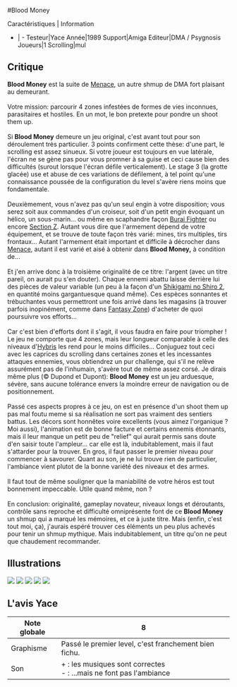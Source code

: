 #Blood Money

Caractéristiques | Information
- | -
Testeur|Yace
Année|1989
Support|Amiga
Editeur|DMA / Psygnosis
Joueurs|1
Scrolling|mul

## Critique
<b>Blood Money</b> est la suite de <a href="index.php?page=fiche&id=823">Menace</a>, un autre shmup de DMA fort plaisant au demeurant.<br/><br/>Votre mission: parcourir 4 zones infestées de formes de vies inconnues, parasitaires et hostiles. En un mot, le bon pretexte pour pondre un shoot them up.<br/><br/>Si <b>Blood Money</b> demeure un jeu original, c'est avant tout pour son déroulement très particulier. 3 points confirment cette thèse: d'une part, le scrolling est assez sinueux. Si votre joueur est toujours en vue latérale, l'écran ne se gène pas pour vous promner à sa guise et ceci cause bien des difficultés (surout lorsque l'écran défile verticalement). Le stage 3 (la grotte glacée) use et abuse de ces variations de défilement, à tel point qu'une connaissance poussée  de la configuration du level s'avère riens moins que fondamentale.<br/><br/>Deuxièmement, vous n'avez pas qu'un seul engin à votre disposition; vous serez soit aux commandes d'un croiseur, soit d'un petit engin évoquant un hélico, un sous-marin... ou même en scaphandre façon <a href="index.php?page=fiche&id=807">Burai Fighter</a> ou encore <a href="index.php?page=fiche&id=393">Section Z</a>. Autant vous dire que l'armement dépend de votre équipement, et se trouve de toute façon très varié: mines, tirs multiples, tirs frontaux... Autant l'armement était important et difficile à décrocher dans <a href="index.php?page=fiche&id=823">Menace</a>, autant il est varié et aisé à obtenir dans <b>Blood Money,</b> à condition de...<br/><br/>Et j'en arrive donc à la troisième originalité de ce titre: l'argent (avec un titre pareil, on aurait pu s'en douter). Chaque ennemi abattu laisse derrière lui des pièces de valeur variable (un peu à la façon d'un <a href="index.php?page=fiche&id=425">Shikigami no Shiro 2</a>, en quantité moins gargantuesque quand même). Ces espèces sonnantes et trébuchantes vous permettront une fois arrivé dans les magasins (à trouver parfois inopinément, comme dans <a href="index.php?page=fiche&id=8">Fantasy Zone</a>) d'acheter de quoi poursuivre vos efforts...<br/><br/>Car c'est bien d'efforts dont il s'agit, il vous faudra en faire pour triompher ! Le jeu ne comporte que 4 zones, mais leur longueur comparable à celle des niveaux d'<a href="index.php?page=fiche&id=861">Hybris</a> les rend pour le moins difficiles... Conjuguez tout ceci avec les caprices du scrolling dans certaines zones et les incessantes attaques ennemies, vous obtiendrez un pur challenge, qui s'il ne relève assurément pas de l'inhumain, s'avère tout de même assez corsé. Je dirais même plus (&copy; Dupond et Dupont): <b>Blood Money</b> est un jeu arduesque, sévère, sans aucune tolérance envers la moindre erreur de navigation ou de positionnement.<br/><br/>Passé ces aspects propres à ce jeu, on est en présence d'un shoot them up pas mal foutu meme si sa réalisation ne sort pas vraiment des sentiers battus. Les décors sont honnêtes voire excellents (vous aimez l'organique ? Moi aussi), l'animation est de bonne facture et certains ennemis étonnants, mais il leur manque un petit peu de "relief" qui aurait permis sans doute d'en saisir toute l'ampleur... car elle est là, indubitablement, mais il faut s'attarder pour la trouver. En gros, il faut passer le premier niveau pour commencer à savourer. Quant au son, je ne lui trouve rien de particulier, l'ambiance vient plutot de la bonne variété des niveaux et des armes.<br/><br/>Il faut tout de même souligner que la maniabilité de votre héros est tout bonnement impeccable. Utile quand même, non ?<br/><br/>En conclusion: originalité, gameplay novateur, niveaux longs et déroutants, contrôle sans reproche et difficulté omniprésente font de ce <b>Blood Money</b> un shmup qui a marqué les mémoires, et ce à juste titre. Mais (enfin, c'est tout moi, ça), j'aurais espéré trouver ces éléments un peu plus achevés pour tenir un shmup mythique. Mais indubitablement, un titre qu'on ne peut que chaudement recommander.

## Illustrations
![](http://www.shmup.com/images/thumbs/img_fiche_1_863.GIF)
![](http://www.shmup.com/images/thumbs/img_fiche_2_863.GIF)
![](http://www.shmup.com/images/thumbs/img_fiche_3_863.GIF)
![](http://www.shmup.com/images/thumbs/img_fiche_4_863.GIF)
![](http://www.shmup.com/images/thumbs/img_fiche_5_863.GIF)

## L'avis Yace
Note globale|8
-|-
Graphisme|Passé le premier level, c'est franchement bien fichu.
Son|+ : les musiques sont correctes<br>- : ...mais ne font pas l'ambiance 
